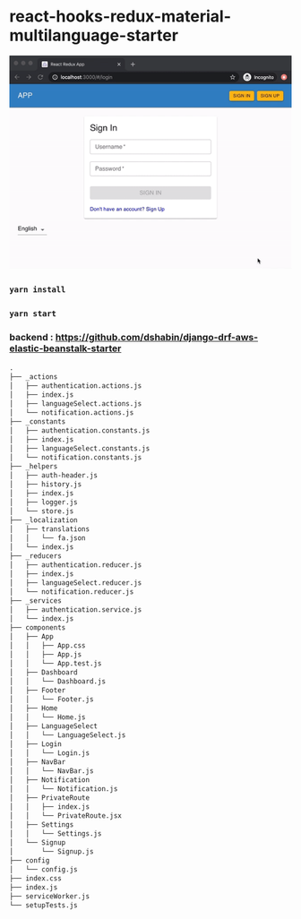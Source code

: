 
# react-hooks-redux-material-multilanguage-starter

![alt text](https://github.com/dshabin/react-hooks-redux-material-multilanguage-starter/blob/master/screen.gif?raw=true "screenshot")

### `yarn install`
### `yarn start`

### backend : https://github.com/dshabin/django-drf-aws-elastic-beanstalk-starter

```
.
├── _actions
│   ├── authentication.actions.js
│   ├── index.js
│   ├── languageSelect.actions.js
│   └── notification.actions.js
├── _constants
│   ├── authentication.constants.js
│   ├── index.js
│   ├── languageSelect.constants.js
│   └── notification.constants.js
├── _helpers
│   ├── auth-header.js
│   ├── history.js
│   ├── index.js
│   ├── logger.js
│   └── store.js
├── _localization
│   ├── translations
│   │   └── fa.json
│   └── index.js
├── _reducers
│   ├── authentication.reducer.js
│   ├── index.js
│   ├── languageSelect.reducer.js
│   └── notification.reducer.js
├── _services
│   ├── authentication.service.js
│   └── index.js
├── components
│   ├── App
│   │   ├── App.css
│   │   ├── App.js
│   │   └── App.test.js
│   ├── Dashboard
│   │   └── Dashboard.js
│   ├── Footer
│   │   └── Footer.js
│   ├── Home
│   │   └── Home.js
│   ├── LanguageSelect
│   │   └── LanguageSelect.js
│   ├── Login
│   │   └── Login.js
│   ├── NavBar
│   │   └── NavBar.js
│   ├── Notification
│   │   └── Notification.js
│   ├── PrivateRoute
│   │   ├── index.js
│   │   └── PrivateRoute.jsx
│   ├── Settings
│   │   └── Settings.js
│   └── Signup
│       └── Signup.js
├── config
│   └── config.js
├── index.css
├── index.js
├── serviceWorker.js
└── setupTests.js
```

